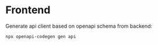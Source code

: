 # Frontend

Generate api client based on openapi schema from backend:

`npx openapi-codegen gen api`